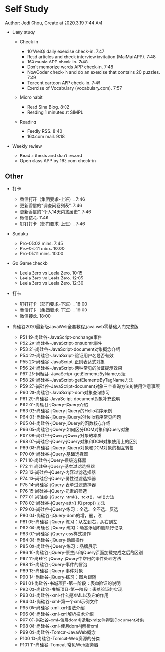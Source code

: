 # Self Study

Author: Jedi Chou, Create at 2020.3.19 7:44 AM

* Daily study
  * Check-in
    * 101WeiQi daily exercise check-in. 7:47
    * Read articles and check interview invitation (MaiMai APP). 7:48
    * 163 music APP check-in. 7:48
    * Don't memorize words APP check-in. 7:48
    * NowCoder check-in and do an exercise that contains 20 puzzles. 7:49
    * Tencent cartoon APP check-in. 7:49
    * Exercise of Vocabulary (vocabulary.com). 7:57

  * Micro habit
    * Read Sina Blog. 8:02
    * Reading 1 minutes at SIMPL

  * Reading
    * Feedly RSS. 8:40
    * 163.com mail. 9:18

* Weekly review
  * Read a thesis and don't record
  * Open class APP by 163.com check-in

## Other

* 打卡
  * 香信打开（集团要求-上班）. 7:46
  * 更新香信的“调查问卷列表”. 7:46
  * 更新香信的“个人14天内旅居史”. 7:46
  * 微信接龙. 7:46
  * 钉钉打卡（部门要求-上班）. 7:46

* Suduku
  * Pro-05:02 mins. 7:45
  * Pro-04:41 mins. 10:00
  * Pro-05:11 mins. 10:00

* Go Game checkb
  * Leela Zero vs Leela Zero. 10:15
  * Leela Zero vs Leela Zero. 12:05
  * Leela Zero vs Leela Zero. 12:30

* 打卡
  * 钉钉打卡（部门要求-下班）. 18:00
  * 香信打卡（集团要求-下班）. 18:00
  * 微信接龙. 18:00

* 尚硅谷2020最新版JavaWeb全套教程,java web零基础入门完整版
  * P51 19-尚硅谷-JavaScript-onchange事件
  * P52 20-尚硅谷-JavaScript-onsubmit事件
  * P53 21-尚硅谷-JavaScript-document对象概念介绍
  * P54 22-尚硅谷-JavaScript-验证用户名是否有效
  * P55 23-尚硅谷-JavaScript-正则表达式对象
  * P56 24-尚硅谷-JavaScript-两种常见的验证提示效果
  * P57 25-尚硅谷-JavaScript-getElementsByName方法
  * P58 26-尚硅谷-JavaScript-getElementsByTagName方法
  * P59 27-尚硅谷-JavaScript-document对象三个查询方法的使用注意事项
  * P60 28-尚硅谷-JavaScript-dom对象查询练习
  * P61 29-尚硅谷-JavaScript-document对象补充说明
  * P62 01-尚硅谷-jQuery-jQuery介绍
  * P63 02-尚硅谷-jQuery-jQuery的Hello程序示例
  * P64 03-尚硅谷-jQuery-jQuery的Hello程序常见问题
  * P65 04-尚硅谷-jQuery-jQuery的函数核心介绍
  * P66 05-尚硅谷-jQuery-如何区分DOM对象和jQuery对象
  * P67 06-尚硅谷-jQuery-jQuery对象的本质
  * P68 07-尚硅谷-jQuery-jQuery对象和DOM对象使用上的区别
  * P69 08-尚硅谷-jQuery-jQuery对象和DOM对象的相互转换
  * P70 09-尚硅谷-jQuery-基础选择器
  * P71 10-尚硅谷-jQuery-层级选择器
  * P72 11-尚硅谷-jQuery-基本过滤选择器
  * P73 12-尚硅谷-jQuery-内容过滤选择器
  * P74 13-尚硅谷-jQuery-属性过滤选择器
  * P75 14-尚硅谷-jQuery-表单过滤选择器
  * P76 15-尚硅谷-jQuery-元素的筛选
  * P77 01-尚硅谷-jQuery-html()、text()、val()方法
  * P78 02-尚硅谷-jQuery-attr() 和 prop() 方法
  * P79 03-尚硅谷-jQuery-练习：全选、全不选、反选
  * P80 04-尚硅谷-jQuery-dom的增，删，改
  * P81 05-尚硅谷-jQuery-练习：从左到右，从右到左
  * P82 06-尚硅谷-jQuery-练习：动态添加和删除行记录
  * P83 07-尚硅谷-jQuery-css样式操作
  * P84 08-尚硅谷-jQuery-动画操作
  * P85 09-尚硅谷-jQuery-练习：品牌展示
  * P86 10-尚硅谷-jQuery-原生js和jQuery页面加载完成之后的区别
  * P87 11-尚硅谷-jQuery-jQuery中常用的事件处理方法
  * P88 12-尚硅谷-jQuery-事件的冒泡
  * P89 13-尚硅谷-jQuery-事件对象
  * P90 14-尚硅谷-jQuery-练习：图片跟随
  * P91 01-尚硅谷-书城项目-第一阶段：表单验证的说明
  * P92 02-尚硅谷-书城项目-第一阶段：表单验证的实现
  * P93 03-尚硅谷-xml-什么是XML以及它的作用
  * P94 04-尚硅谷-xml-第一个xml示例文件
  * P95 05-尚硅谷-xml-xml语法介绍
  * P96 06-尚硅谷-xml-xml解析技术介绍
  * P97 07-尚硅谷-xml-使用dom4j读取xml文件得到Document对象
  * P98 08-尚硅谷-xml-使用dom4j解析xml
  * P99 09-尚硅谷-Tomcat-JavaWeb概念
  * P100 10-尚硅谷-Tomcat-Web资源的分类
  * P101 11-尚硅谷-Tomcat-常见Web服务器

